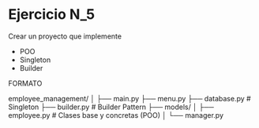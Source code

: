 # Ejercicio N_5

Crear un proyecto que implemente 
* POO
* Singleton
* Builder

FORMATO

employee_management/
│
├── main.py
├── menu.py
├── database.py           # Singleton
├── builder.py            # Builder Pattern
├── models/
│   ├── employee.py       # Clases base y concretas (POO)
│   └── manager.py
